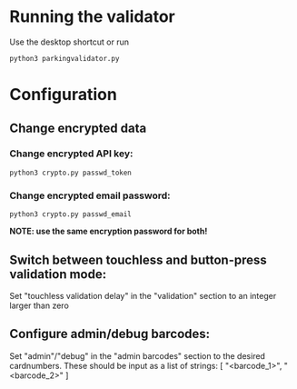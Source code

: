 
# Running the validator

Use the desktop shortcut or run

	python3 parkingvalidator.py

# Configuration

## Change encrypted data

### Change encrypted API key:

	python3 crypto.py passwd_token

### Change encrypted email password:

	python3 crypto.py passwd_email

**NOTE: use the same encryption password for both!**


## Switch between touchless and button-press validation mode:

Set "touchless validation delay" in the "validation" section to an integer larger than zero

## Configure admin/debug barcodes:

Set "admin"/"debug" in the "admin barcodes" section to the desired cardnumbers. These should be input as a list of strings: [ "<barcode_1>", "<barcode_2>" ]
